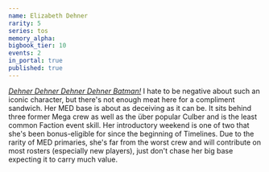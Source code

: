 ```yaml
---
name: Elizabeth Dehner
rarity: 5
series: tos
memory_alpha:
bigbook_tier: 10
events: 2
in_portal: true
published: true
---
```


[_Dehner Dehner Dehner Dehner Batman!_](https://www.youtube.com/watch?v=VSaDPc1Cs5U) I hate to be negative about such an iconic character, but there's not enough meat here for a compliment sandwich. Her MED base is about as deceiving as it can be. It sits behind three former Mega crew as well as the über popular Culber and is the least common Faction event skill. Her introductory weekend is one of two that she's been bonus-eligible for since the beginning of Timelines. Due to the rarity of MED primaries, she's far from the worst crew and will contribute on most rosters (especially new players), just don't chase her big base expecting it to carry much value.
